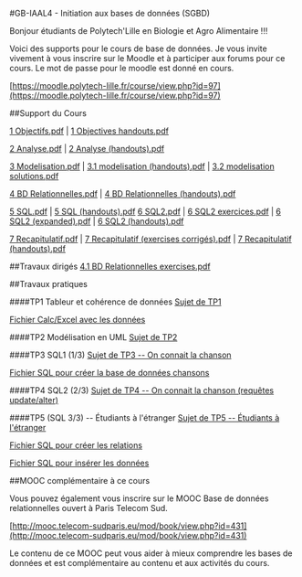 #GB-IAAL4 - Initiation aux bases de données (SGBD)

Bonjour étudiants de Polytech'Lille en Biologie et Agro Alimentaire !!!

Voici des supports pour le cours de base de données. Je vous invite vivement à vous inscrire sur le Moodle et à participer aux forums pour ce cours. Le mot de passe pour le moodle est donné en cours.

[https://moodle.polytech-lille.fr/course/view.php?id=97](https://moodle.polytech-lille.fr/course/view.php?id=97)


##Support du Cours

[1 Objectifs.pdf](gbiaal4sgbd/cours/1_Objectifs.pdf) | [1 Objectives handouts.pdf](gbiaal4sgbd/cours/1-Objectives_handouts.pdf)

[2 Analyse.pdf](gbiaal4sgbd/cours/2_Analyse.pdf) | [2 Analyse (handouts).pdf](gbiaal4sgbd/cours/2-analyse_handouts.pdf)

[3 Modelisation.pdf](gbiaal4sgbd/cours/3.0_Modelisation.pdf) | [3.1 modelisation (handouts).pdf](gbiaal4sgbd/cours/3.1_modelisation_handouts-small.pdf) | [3.2 modelisation solutions.pdf](gbiaal4sgbd/cours/3.2_modelisation_handouts.pdf)

[4 BD Relationnelles.pdf](gbiaal4sgbd/cours/4.0_BD_Relationnelles.pdf) | [4 BD Relationnelles (handouts).pdf](gbiaal4sgbd/cours/4_BD_Relationnelles_-_handouts.pdf)

[5 SQL.pdf](gbiaal4sgbd/cours/5_SQL.pdf) | [5 SQL (handouts).pdf](gbiaal4sgbd/cours/5_SQL-handouts.pdf)
[6 SQL2.pdf](gbiaal4sgbd/cours/6_SQL2.pdf) | [6 SQL2 exercices.pdf](gbiaal4sgbd/cours/6-SQL2-exercices.pdf) | [6 SQL2 (expanded).pdf](gbiaal4sgbd/cours/6_SQL2-expanded.pdf) | [6 SQL2 (handouts).pdf](gbiaal4sgbd/cours/6-SQL2-handouts.pdf)

[7 Recapitulatif.pdf](gbiaal4sgbd/cours/7_Recapitulatif.pdf) | [7 Recapitulatif (exercises corrigés).pdf](gbiaal4sgbd/cours/7_Recapitulatif-exercises-corrig_s.pdf) | [7 Recapitulatif (handouts).pdf](gbiaal4sgbd/cours/7_Recapitulatif-handouts.pdf)


##Travaux dirigés
[4.1 BD Relationnelles exercises.pdf](gbiaal4sgbd/td_tp/4.1_BD_Relationnelles_exercises.pdf)

##Travaux pratiques

####TP1 Tableur et cohérence de données
[Sujet de TP1](gbiaal4sgbd/td_tp/TP1-tableur.pdf)

[Fichier Calc/Excel avec les données](gbiaal4sgbd/td_tp/TP1-tableur.ods)

####TP2 Modélisation en UML
[Sujet de TP2](gbiaal4sgbd/td_tp/TP2-modelisation.pdf)

####TP3 SQL1 (1/3)
[Sujet de TP3 -- On connait la chanson](gbiaal4sgbd/td_tp/TP3-SQL1-Chansons.pdf)

[Fichier SQL pour créer la base de données chansons](gbiaal4sgbd/td_tp/chansons.sql)

<!--
[TP3 corrigé](gbiaal4sgbd/td_tp/TP3-SQL1-Chansons-avec-corrections.pdf)
-->

####TP4 SQL2 (2/3)
[Sujet de TP4 -- On connait la chanson (requêtes update/alter)](gbiaal4sgbd/td_tp/TP4-SQL2-Chansons-deuxieme_partie.pdf)

<!--
[Requêtes SQL du TP4 corrigées](gbiaal4sgbd/td_tp/TP4-SQL2-Chansons-deuxieme-partie-corrige.sql)
-->

####TP5 (SQL 3/3) -- Étudiants à l'étranger
[Sujet de TP5 -- Étudiants à l'étranger](gbiaal4sgbd/td_tp/TP5-SQL3-Etudiants-etrangers.pdf)

[Fichier SQL pour créer les relations](gbiaal4sgbd/td_tp/relationsEtudiants.sql)

[Fichier SQL pour insérer les données](gbiaal4sgbd/td_tp/donneesEtudiants.sql)


##MOOC complémentaire à ce cours

Vous pouvez également vous inscrire sur le MOOC Base de données relationnelles ouvert à Paris Telecom Sud.

[http://mooc.telecom-sudparis.eu/mod/book/view.php?id=431](http://mooc.telecom-sudparis.eu/mod/book/view.php?id=431)

Le contenu de ce MOOC peut vous aider à mieux comprendre les bases de données et est complémentaire au contenu et aux activités du cours.
